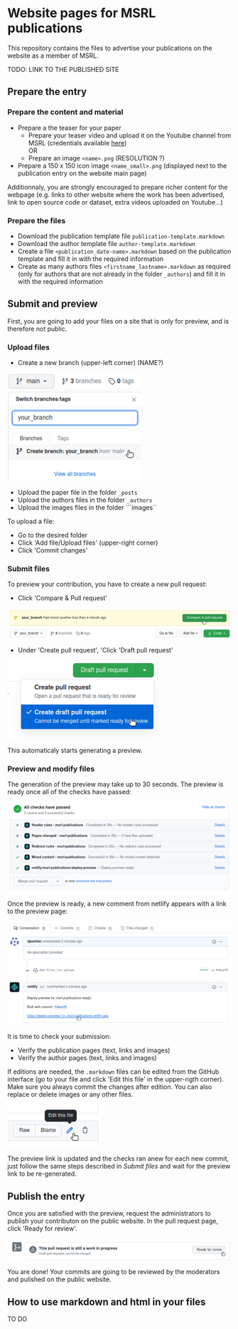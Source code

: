 # Website pages for MSRL publications 

This repository contains the files to advertise your publications on the website as a member of MSRL.

TODO: LINK TO THE PUBLISHED SITE

## Prepare the entry

### Prepare the content and material

- Prepare a the teaser for your paper
   - Prepare your teaser video and upload it on the Youtube channel from MSRL (credentials available [here](https://wiki.msrl.ethz.ch/index.php/MSRL_Members:Youtube)) <br>
   OR
   - Prepare an image ```<name>.png```  (RESOLUTION ?) 
- Prepare a 150 x 150 icon image ```<name_small>.png``` (displayed next to the publication entry on the website main page)

Additionnaly, you are strongly encouraged to prepare richer content for the webpage (e.g. links to other website where the work has been advertised, link to open source code or dataset, extra videos uploaded on Youtube...)

### Prepare the files

- Download the publication template file ```publication-template.markdown```
- Download the author template file ```author-template.markdown```
- Create a file ```<publication_date-name>.markdown``` based on the publication template and fill it in with the required information
- Create as many authors files ```<firstname_lastname>.markdown``` as required (only for authors that are not already in the folder ```_authors```) and fill it in with the required information

## Submit and preview

First, you are going to add your files on a site that is only for preview, and is therefore not public.

### Upload files

- Create a new branch (upper-left corner) (NAME?)

![New branch](documentation/new_branch.png)

- Upload the paper file in the folder ```_posts``` 
- Upload the authors files in the folder ```_authors```
- Upload the images files in the folder ```images``

To upload a file:
- Go to the desired folder
- Click 'Add file/Upload files' (upper-right corner)
- Click 'Commit changes'

### Submit files

To preview your contribution, you have to create a new pull request:

- Click 'Compare & Pull request'

![New PR](documentation/create_pr.png)

- Under 'Create pull request', 'Click 'Draft pull request'

![Draft PR](documentation/draft_pr.png)

This automaticaly starts generating a preview.

### Preview and modify files

The generation of the preview may take up to 30 seconds. The preview is ready once all of the checks have passed:

![Checks](documentation/checks.png)

Once the preview is ready, a new comment from netlify appears with a link to the preview page: 

![Link for preview](documentation/preview.png)

It is time to check your submission:
- Verify the publication pages (text, links and images)
- Verify the author pages (text, links and images)

If editions are needed, the ```.markdown``` files can be edited from the GitHub interface (go to your file and click 'Edit this file' in the upper-rigth corner). Make sure you always commit the changes after edition. You can also replace or delete images or any other files.

![Edit MD](documentation/edit_md.png)

The preview link is updated and the checks ran anew for each new commit, just follow the same steps described in *Submit files* and wait for the preview link to be re-generated.

## Publish the entry

Once you are satisfied with the preview, request the administrators to publish your contributon on the public website. In the pull request page, click 'Ready for review'. 

![Submit for review](documentation/review_pr.png)

You are done! Your commits are going to be reviewed by the moderators and pulished on the public website.

## How to use markdown and html in your files

TO DO
